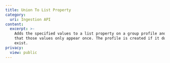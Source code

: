 ```yaml
---
title: Union To List Property
category:
  uri: Ingestion API
content:
  excerpt: >-
    Adds the specified values to a list property on a group profile and ensures
    that those values only appear once. The profile is created if it does not
    exist.
privacy:
  view: public
---
```


